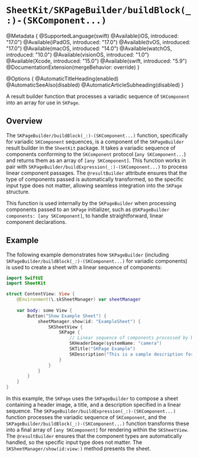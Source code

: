 # ``SheetKit/SKPageBuilder/buildBlock(_:)-(SKComponent...)``

@Metadata {
    @SupportedLanguage(swift)
    @Available(iOS, introduced: "17.0")
    @Available(iPadOS, introduced: "17.0")
    @Available(tvOS, introduced: "17.0")
    @Available(macOS, introduced: "14.0")
    @Available(watchOS, introduced: "10.0")
    @Available(visionOS, introduced: "1.0")
    @Available(Xcode, introduced: "15.0")
    @Available(swift, introduced: "5.9")
    @DocumentationExtension(mergeBehavior: override)
}

@Options {
    @AutomaticTitleHeading(enabled)
    @AutomaticSeeAlso(disabled)
    @AutomaticArticleSubheading(disabled)
}

A result builder function that processes a variadic sequence of ``SKComponent`` into an array for use in ``SKPage``.

## Overview

The ``SKPageBuilder/buildBlock(_:)-(SKComponent...)`` function, specifically for variadic ``SKComponent`` sequences, is a component of the ``SKPageBuilder`` result builder in the `SheetKit` package. It takes a variadic sequence of components conforming to the ``SKComponent`` protocol (`any SKComponent...`) and returns them as an array of `[any SKComponent]`. This function works in pair with ``SKPageBuilder/buildExpression(_:)-(SKComponent...)`` to process linear component passages. The `@resultBuilder` attribute ensures that the type of components passed is automatically transformed, so the specific input type does not matter, allowing seamless integration into the ``SKPage`` structure.

This function is used internally by the ``SKPageBuilder`` when processing components passed to an ``SKPage`` initializer, such as `@SKPageBuilder components: [any SKComponent]`, to handle straightforward, linear component declarations.

## Example

The following example demonstrates how ``SKPageBuilder`` (including ``SKPageBuilder/buildBlock(_:)-(SKComponent...)`` for variadic components) is used to create a sheet with a linear sequence of components:

```swift
import SwiftUI
import SheetKit

struct ContentView: View {
    @Environment(\.skSheetManager) var sheetManager
    
    var body: some View {
        Button("Show Example Sheet") {
            sheetManager.show(id: "ExampleSheet") {
                SKSheetView {
                    SKPage {
                        // Linear sequence of components processed by buildBlock(_:)
                        SKHeaderImage(systemName: "camera")
                        SKTitle("SKPage Example")
                        SKDescription("This is a sample description for the page.")
                    }
                }
            }
        }
    }
}
```

In this example, the ``SKPage`` uses the ``SKPageBuilder`` to compose a sheet containing a header image, a title, and a description specified in a linear sequence. The ``SKPageBuilder/buildExpression(_:)-(SKComponent...)`` function processes the variadic sequence of ``SKComponent``, and the ``SKPageBuilder/buildBlock(_:)-(SKComponent...)`` function transforms these into a final array of `[any SKComponent]` for rendering within the ``SKSheetView``. The `@resultBuilder` ensures that the component types are automatically handled, so the specific input type does not matter. The ``SKSheetManager/show(id:view:)`` method presents the sheet.
